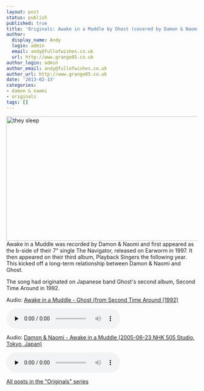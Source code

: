 ```yaml
---
layout: post
status: publish
published: true
title: 'Originals: Awake in a Muddle by Ghost (covered by Damon & Naomi)'
author:
  display_name: Andy
  login: admin
  email: andy@fullofwishes.co.uk
  url: http://www.grange85.co.uk
author_login: admin
author_email: andy@fullofwishes.co.uk
author_url: http://www.grange85.co.uk
date: '2013-02-13'
categories:
- damon & naomi
- originals
tags: []
---
```

<p><a href="http://www.flickr.com/photos/57336354@N00/5614576436/" title="they sleep by bunchadogs & susan, on Flickr"><img class="aligncenter" src="https://farm6.staticflickr.com/5102/5614576436_2078ab67d0_z.jpg" width="640" height="328" alt="they sleep"></a><br />
Awake in a Muddle was recorded by Damon & Naomi and first appeared as the b-side of their 7" single The Navigator, released on Earworm in 1997. It then appeared on their third album, Playback Singers the following year. This kicked off a long-term relationship between Damon & Naomi and Ghost.</p>
<p>The song had originated on Japanese band Ghost's second album, Second Time Around in 1992.</p>

<div class="well"><p class="audio">Audio: <a href="https://media.fullofwishes.co.uk/00-misc/audio/05_Ghost_Awake_in_a_Muddle.mp3">Awake in a Muddle - Ghost (from Second Time Around (1992)</a></p><audio controls="controls" preload="none" src="https://media.fullofwishes.co.uk/00-misc/audio/05_Ghost_Awake_in_a_Muddle.mp3"></audio></div>

<div class="well"><p class="audio">Audio: <a href="https://media.fullofwishes.co.uk/03-damon_and_naomi/audio/05_Damon_Naomi_AwakeinAMuddle_tokyo2005.mp3">Damon & Naomi - Awake in a Muddle (2005-06-23 NHK 505 Studio, Tokyo, Japan)</a></p><audio controls="controls" preload="none" src="https://media.fullofwishes.co.uk/03-damon_and_naomi/audio/05_Damon_Naomi_AwakeinAMuddle_tokyo2005.mp3"></audio></div>

<p><a href="/category/audio/originals/">All posts in the "Originals" series</a></p>
